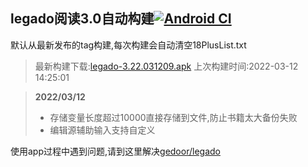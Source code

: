 ## legado阅读3.0自动构建[![Android CI](https://github.com/10bits/gedoor-Build/workflows/Android%20CI/badge.svg)](https://github.com/10bits/gedoor-Build/actions)

默认从最新发布的tag构建,每次构建会自动清空18PlusList.txt

> 最新构建下载:[legado-3.22.031209.apk](https://github.com/imgblz/gedoor-Build/releases/download/legado-3.22.031209/legado-3.22.031209.apk) 上次构建时间:2022-03-12 14:25:01
<!--start-->
> **2022/03/12**
> 
> * 存储变量长度超过10000直接存储到文件,防止书籍太大备份失败
> * 编辑源辅助输入支持自定义
<!--end-->
  
使用app过程中遇到问题,请到这里解决[gedoor/legado](https://github.com/gedoor/legado/issues)

